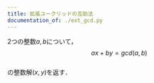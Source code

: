 ```yaml
---
title: 拡張ユークリッドの互助法
documentation_of: ./ext_gcd.py
---
```


2つの整数$a,b$について，  
$$ax+by=gcd(a,b)$$  
の整数解$(x,y)$を返す．